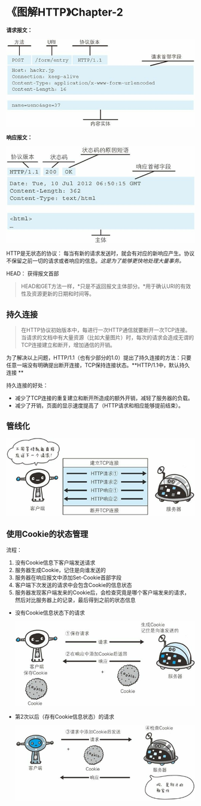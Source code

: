 # 《图解HTTP》Chapter-2

**请求报文：** 

![请求报文](../../image/请求报文.png)

**响应报文：** 

![响应报文](../../image/响应报文.png)



HTTP是无状态的协议： 每当有新的请求发送时，就会有对应的新响应产生。协议不保留之前一切的请求或者响应的信息。*这是为了能够更快地处理大量事务。*



HEAD： 获得报文首部

> HEAD和GET方法一样，*只是不返回报文主体部分。*用于确认URI的有效性及资源更新的日期和时间等。



## 持久连接

> 在HTTP协议初始版本中，每进行一次HTTP通信就要断开一次TCP连接。当请求的文档中有大量资源（比如大量图片）时，每次的请求会造成无谓的TCP连接建立和断开，增加通信的开销。



为了解决以上问题，HTTP/1.1（也有少部分的1.0）提出了持久连接的方法：只要任意一端没有明确提出断开连接，TCP保持连接状态。**HTTP/1.1中，默认持久连接 **

持久连接的好处：

- 减少了TCP连接的重复建立和断开所造成的额外开销，减轻了服务器的负载。
- 减少了开销，页面的显示速度提高了（HTTP请求和相应能够提前结束）。



## 管线化

![管线化](../../image/管线化.png)



## 使用Cookie的状态管理

流程：

1. 没有Cookie信息下客户端发送请求
2. 服务器生成Cookie，记住是向谁发送的
3. 服务器在响应报文中添加Set-Cookie首部字段
4. 客户端下次发送的请求中会包含Cookie的信息状态
5. 服务器发现客户端发来的Cookie后，会检查究竟是哪个客户端发来的请求，然后对比服务器上的记录，最后得到之前的状态信息



- 没有Cookie信息状态下的请求

  ![没有Cookie信息状态下的请求](../../image/没有Cookie信息状态下的请求.png)

- 第2次以后（存有Cookie信息状态）的请求

  ![第2次以后的请求](../../image/第2次以后的请求.png)